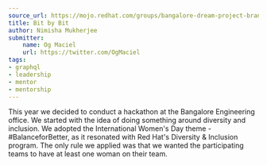 ```yaml
---
source_url: https://mojo.redhat.com/groups/bangalore-dream-project-brand-awareness/blog/2019/04/21/bit-by-bit
title: Bit by Bit
author: Nimisha Mukherjee
submitter:
    name: Og Maciel
    url: https://twitter.com/OgMaciel
tags:
- graphql
- leadership
- mentor
- mentorship
---
```


This year we decided to conduct a hackathon at the Bangalore Engineering office. We started with the idea of doing something around diversity and inclusion. We adopted the International Women\'s Day theme - \#BalanceforBetter, as it resonated with Red Hat\'s Diversity & Inclusion program. The only rule we applied was that we wanted the participating teams to have at least one woman on their team.
